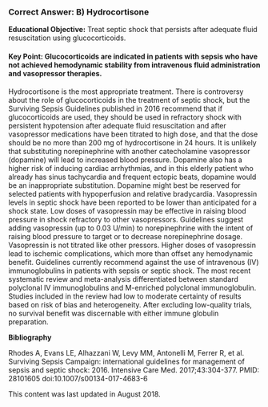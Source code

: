 
### Correct Answer: B) Hydrocortisone 

**Educational Objective:** Treat septic shock that persists after adequate fluid resuscitation using glucocorticoids.

#### **Key Point:** Glucocorticoids are indicated in patients with sepsis who have not achieved hemodynamic stability from intravenous fluid administration and vasopressor therapies.

Hydrocortisone is the most appropriate treatment. There is controversy about the role of glucocorticoids in the treatment of septic shock, but the Surviving Sepsis Guidelines published in 2016 recommend that if glucocorticoids are used, they should be used in refractory shock with persistent hypotension after adequate fluid resuscitation and after vasopressor medications have been titrated to high dose, and that the dose should be no more than 200 mg of hydrocortisone in 24 hours.
It is unlikely that substituting norepinephrine with another catecholamine vasopressor (dopamine) will lead to increased blood pressure. Dopamine also has a higher risk of inducing cardiac arrhythmias, and in this elderly patient who already has sinus tachycardia and frequent ectopic beats, dopamine would be an inappropriate substitution. Dopamine might best be reserved for selected patients with hypoperfusion and relative bradycardia.
Vasopressin levels in septic shock have been reported to be lower than anticipated for a shock state. Low doses of vasopressin may be effective in raising blood pressure in shock refractory to other vasopressors. Guidelines suggest adding vasopressin (up to 0.03 U/min) to norepinephrine with the intent of raising blood pressure to target or to decrease norepinephrine dosage. Vasopressin is not titrated like other pressors. Higher doses of vasopressin lead to ischemic complications, which more than offset any hemodynamic benefit.
Guidelines currently recommend against the use of intravenous (IV) immunoglobulins in patients with sepsis or septic shock. The most recent systematic review and meta-analysis differentiated between standard polyclonal IV immunoglobulins and M-enriched polyclonal immunoglobulin. Studies included in the review had low to moderate certainty of results based on risk of bias and heterogeneity. After excluding low-quality trials, no survival benefit was discernable with either immune globulin preparation.

**Bibliography**

Rhodes A, Evans LE, Alhazzani W, Levy MM, Antonelli M, Ferrer R, et al. Surviving Sepsis Campaign: international guidelines for management of sepsis and septic shock: 2016. Intensive Care Med. 2017;43:304-377. PMID: 28101605 doi:10.1007/s00134-017-4683-6

This content was last updated in August 2018.